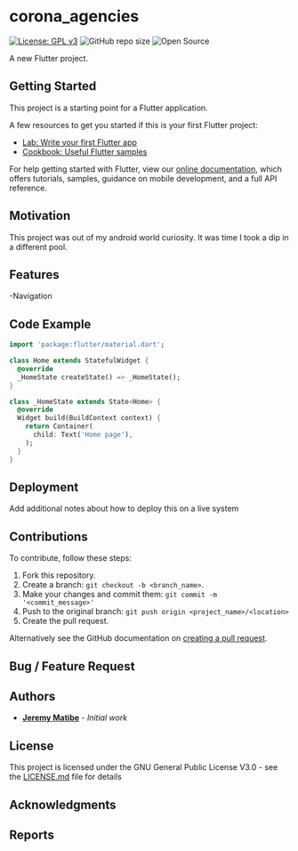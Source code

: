 # corona_agencies

[![License: GPL v3](https://img.shields.io/badge/License-GPL%20v3-blue.svg)](http://www.gnu.org/licenses/gpl-3.0) 
![GitHub repo size](https://img.shields.io/github/repo-size/SpencerOfwiti/stock-ml.svg)
![Open Source](https://badges.frapsoft.com/os/v1/open-source.svg?v=103)

A new Flutter project.

## Getting Started

This project is a starting point for a Flutter application.

A few resources to get you started if this is your first Flutter project:

- [Lab: Write your first Flutter app](https://flutter.dev/docs/get-started/codelab)
- [Cookbook: Useful Flutter samples](https://flutter.dev/docs/cookbook)

For help getting started with Flutter, view our
[online documentation](https://flutter.dev/docs), which offers tutorials,
samples, guidance on mobile development, and a full API reference.
 


## Motivation

This project was out of my android world curiosity. It was time I took a dip in a different pool.

## Features

-Navigation

## Code Example

```dart
import 'package:flutter/material.dart';

class Home extends StatefulWidget {
  @override
  _HomeState createState() => _HomeState();
}

class _HomeState extends State<Home> {
  @override
  Widget build(BuildContext context) {
    return Container(
      child: Text('Home page'),
    );
  }
}
```

## Deployment

Add additional notes about how to deploy this on a live system

## Contributions

To contribute, follow these steps:

1. Fork this repository.
2. Create a branch: `git checkout -b <branch_name>`.
3. Make your changes and commit them: `git commit -m '<commit_message>'`
4. Push to the original branch: `git push origin <project_name>/<location>`
5. Create the pull request.

Alternatively see the GitHub documentation on [creating a pull request](https://help.github.com/en/github/collaborating-with-issues-and-pull-requests/creating-a-pull-request).


## Bug / Feature Request


## Authors

* **[Jeremy Matibe](https://github.com/MatibeJeremy)** - *Initial work* 
    

## License

This project is licensed under the GNU General Public License V3.0 - see the [LICENSE.md](LICENSE.md) file for details

## Acknowledgments


## Reports


